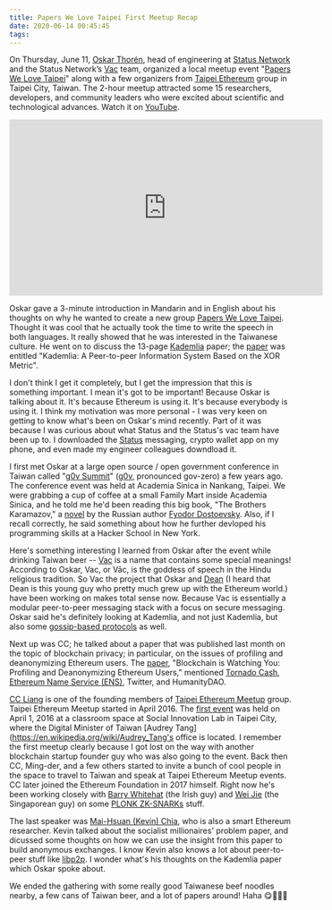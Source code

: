 ```yaml
---
title: Papers We Love Taipei First Meetup Recap
date: 2020-06-14 00:45:45
tags:
---
```


On Thursday, June 11, [Oskar Thorén](https://twitter.com/oskarth), head of engineering at [Status Network](https://status.im/) and the Status Network’s [Vac](https://vac.dev/) team, organized a local meetup event "[Papers We Love Taipei](https://www.meetup.com/Papers-We-Love-Taipei-Taiwan)" along with a few organizers from [Taipei Ethereum](https://www.meetup.com/Taipei-Ethereum-Meetup) group in Taipei City, Taiwan. The 2-hour meetup attracted some 15 researchers, developers, and community leaders who were excited about scientific and technological advances. Watch it on [YouTube](https://youtu.be/IQv9IZd3Mqw).

<iframe width="560" height="315" src="https://www.youtube.com/embed/IQv9IZd3Mqw" frameborder="0" allow="accelerometer; autoplay; encrypted-media; gyroscope; picture-in-picture" allowfullscreen></iframe>

Oskar gave a 3-minute introduction in Mandarin and in English about his thoughts on why he wanted to create a new group [Papers We Love Taipei](https://www.meetup.com/Papers-We-Love-Taipei-Taiwan/events/270950966/). Thought it was cool that he actually took the time to write the speech in both languages. It really showed that he was interested in the Taiwanese culture. He went on to discuss the 13-page [Kademlia](https://en.wikipedia.org/wiki/Kademlia) paper; the [paper](https://pdos.csail.mit.edu/~petar/papers/maymounkov-kademlia-lncs.pdf) was entitled "Kademlia: A Peer-to-peer Information System Based on the XOR Metric".

I don't think I get it completely, but I get the impression that this is something important. I mean it's got to be important! Because Oskar is talking about it. It's because Ethereum is using it. It's because everybody is using it. I think my motivation was more personal - I was very keen on getting to know what's been on Oskar's mind recently. Part of it was because I was curious about what Status and the Status's vac team have been up to. I downloaded the [Status](https://play.google.com/store/apps/details?id=im.status.ethereum) messaging, crypto wallet app on my phone, and even made my engineer colleagues downdload it.

I first met Oskar at a large open source / open government conference in Taiwan called "[g0v Summit](https://summit.g0v.tw/2018/)" ([g0v](https://en.wikipedia.org/wiki/G0v), pronounced gov-zero) a few years ago. The conference event was held at Academia Sinica in Nankang, Taipei. We were grabbing a cup of coffee at a small Family Mart inside Academia Sinica, and he told me he'd been reading this big book, "The Brothers Karamazov," a [novel](https://www.penguinrandomhouse.com/books/286344/the-brothers-karamazov-by-fyodor-dostoyevsky/) by the Russian author [Fyodor Dostoevsky](https://en.wikipedia.org/wiki/Fyodor_Dostoevsky#Major_works). Also, if I recall correctly, he said something about how he further devloped his programming skills at a Hacker School in New York.

Here's something interesting I learned from Oskar after the event while drinking Taiwan beer -- [Vac](https://vac.dev/) is a name that contains some special meanings! According to Oskar, Vac, or Vāc, is the goddess of speech in the Hindu religious tradition. So Vac the project that Oskar and [Dean](https://github.com/decanus) (I heard that Dean is this young guy who pretty much grew up with the Ethereum world.) have been working on makes total sense now. Because Vac is essentially a modular peer-to-peer messaging stack with a focus on secure messaging. Oskar said he's definitely looking at Kademlia, and not just Kademlia, but also some [gossip-based protocols](https://en.wikipedia.org/wiki/Gossip_protocol) as well.

Next up was CC; he talked about a paper that was published last month on the topic of blockchain privacy; in particular, on the issues of profiling and deanonymizing Ethereum users. The [paper](https://arxiv.org/pdf/2005.14051.pdf), "Blockchain is Watching You: Profiling and Deanonymizing Ethereum Users," mentioned [Tornado Cash](https://tornado.cash/), [Ethereum Name Service (ENS)](https://ens.domains/), Twitter, and HumanityDAO.

[CC Liang](https://github.com/ChihChengLiang) is one of the founding members of [Taipei Ethereum Meetup](https://www.meetup.com/Taipei-Ethereum-Meetup) group. Taipei Ethereum Meetup started in April 2016. The [first event](https://www.meetup.com/Taipei-Ethereum-Meetup/events/227907839/) was held on April 1, 2016 at a classroom space at Social Innovation Lab in Taipei City, where the Digital Minister of Taiwan [Audrey Tang](https://en.wikipedia.org/wiki/Audrey_Tang's office is located. I remember the first meetup clearly because I got lost on the way with another blockchain startup founder guy who was also going to the event. Back then CC, Ming-der, and a few others started to invite a bunch of cool people in the space to travel to Taiwan and speak at Taipei Ethereum Meetup events. CC later joined the Ethereum Foundation in 2017 himself. Right now he's been working closely with [Barry Whitehat](https://youtu.be/maDHYyj30kg) (the Irish guy) and [Wei Jie](https://twitter.com/weijie_eth) (the Singaporean guy) on some [PLONK  ZK-SNARKs](https://medium.com/aztec-protocol/aztec-fast-privacy-with-zk%C2%B2-rollup-7c742f45457) stuff.

The last speaker was [Mai-Hsuan (Kevin) Chia](https://twitter.com/kevinchia0907), who is also a smart Ethereum researcher. Kevin talked about the socialist millionaires' problem paper, and dicussed some thoughts on how we can use the insight from this paper to build anonymous exchanges. I know Kevin also knows a lot about peer-to-peer stuff like [libp2p](https://libp2p.io/). I wonder what's his thoughts on the Kademlia paper which Oskar spoke about.

We ended the gathering with some really good Taiwanese beef noodles nearby, a few cans of Taiwan beer, and a lot of papers around! Haha 😋🍻🍺🍺







